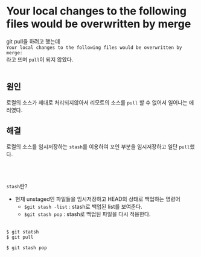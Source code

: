 # **Your local changes to the following files would be overwritten by merge**

git pull을 하려고 했는데 <br>
`Your local changes to the following files would be overwritten by merge:` <br>
라고 뜨며 `pull`이 되지 않았다. <br><br>

## **원인**
로컬의 소스가 제대로 처리되지않아서 리모트의 소스를 `pull` 할 수 없어서 일어나는 에러였다. <br>


## **해결**
로컬의 소스를 임시저장하는 `stash`를 이용하여 꼬인 부분을 임시저장하고 일단 `pull`했다.
<br><br>

<br><br>
`stash`란?
- 현재 unstaged인 파일들을 임시저장하고 HEAD의 상태로 백업하는 명령어
     - `$git stash -list` : stash로 백업된 list를 보여준다.
     - `$git stash pop`  : stash로 백업된 파일을 다시 적용한다.
<br><br>

```git
$ git statsh
$ git pull

$ git stash pop
```





